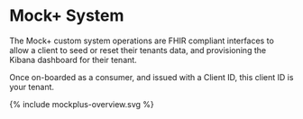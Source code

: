 # Mock+ System

The Mock+ custom system operations are FHIR compliant interfaces to allow a client to seed or reset their tenants data, and provisioning the Kibana dashboard for their tenant.

Once on-boarded as a consumer, and issued with a Client ID, this client ID is your tenant.

<div width="70%">
<!-- Generated from `input/images-source/mockplus-overview.plantuml` -->
{% include mockplus-overview.svg %}
</div>
